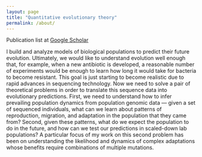 ```yaml
---
layout: page
title: "Quantitative evolutionary theory"
permalink: /about/
---
```


Publication list at [Google Scholar](https://scholar.google.com/citations?user=8ckkLFgAAAAJ)

I build and analyze models of biological populations to predict their future evolution. 
Ultimately, we would like to understand evolution well enough that, for example, when a new antibiotic is developed, 
a reasonable number of experiments would be enough to learn how long it would take for bacteria to become resistant. 
This goal is just starting to become realistic due to rapid advances in sequencing technology. 
Now we need to solve a pair of theoretical problems in order to translate this sequence data into evolutionary predictions. 
First, we need to understand how to infer prevailing population dynamics from population genomic data — given a set of sequenced individuals, what can we learn about patterns of reproduction, migration, and adaptation in the population that they came from? 
Second, given these patterns, what do we expect the population to do in the future, and how can we test our predictions in scaled-down lab populations? 
A particular focus of my work on this second problem has been on understanding the likelihood and dynamics of complex adaptations whose benefits require combinations of multiple mutations.